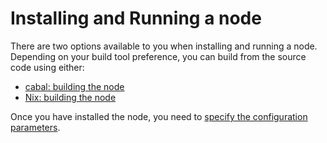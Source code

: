 # Installing and Running a node #
There are two options available to you when installing and running a node. Depending on your build tool preference, you can build from the source code using either: 
- [cabal: building the node](https://github.com/input-output-hk/cardano-node/blob/master/doc/getting-started/install.md)
- [Nix: building the node](https://github.com/input-output-hk/cardano-node/blob/master/doc/getting-started/building-the-node-using-nix.md)

Once you have installed the node, you need to [specify the configuration parameters](https://github.com/input-output-hk/cardano-node/blob/master/doc/getting-started/understanding-config-files.md).
